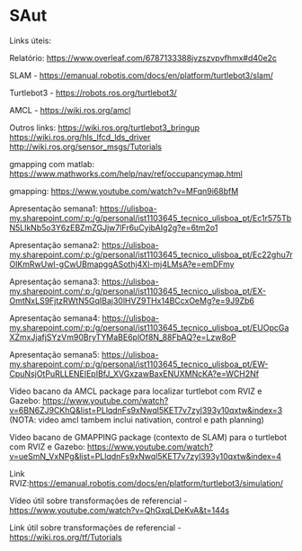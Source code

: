# SAut
Links úteis:

Relatório: https://www.overleaf.com/6787133388jvzszvpvfhmx#d40e2c

SLAM - https://emanual.robotis.com/docs/en/platform/turtlebot3/slam/

Turtlebot3 - https://robots.ros.org/turtlebot3/

AMCL - https://wiki.ros.org/amcl

Outros links:
https://wiki.ros.org/turtlebot3_bringup
https://wiki.ros.org/hls_lfcd_lds_driver
http://wiki.ros.org/sensor_msgs/Tutorials

gmapping com matlab: https://www.mathworks.com/help/nav/ref/occupancymap.html

gmapping: https://www.youtube.com/watch?v=MFqn9i68bfM

Apresentação semana1: https://ulisboa-my.sharepoint.com/:p:/g/personal/ist1103645_tecnico_ulisboa_pt/Ec1r575TbN5LlkNb5o3Y6zEBZmZGJjw7lFr6uCyibAIg2g?e=6tm2o1

Apresentação semana2: https://ulisboa-my.sharepoint.com/:p:/g/personal/ist1103645_tecnico_ulisboa_pt/Ec22ghu7rOlKmRwUwI-gCwUBmapggASothj4Xl-mj4LMsA?e=emDFmy

Apresentação semana3: https://ulisboa-my.sharepoint.com/:p:/g/personal/ist1103645_tecnico_ulisboa_pt/EX-OmtNxLS9FjtzRWtN5GqIBaj30lHVZ9THx14BCcxOeMg?e=9J9Zb6

Apresentação semana4: https://ulisboa-my.sharepoint.com/:p:/g/personal/ist1103645_tecnico_ulisboa_pt/EUOpcGaXZmxJjafjSYzVm90BryTYMaBE6plOf8N_88FbAQ?e=Lzw8oP

Apresentação semana5: https://ulisboa-my.sharepoint.com/:p:/g/personal/ist1103645_tecnico_ulisboa_pt/EW-CpuNsjOtPuRLLENEIEpIBfJ_XVGxzawBaxENUXMNcKA?e=WCH2Nf

Video bacano da AMCL package para localizar turtlebot com RVIZ e Gazebo: https://www.youtube.com/watch?v=6BN6ZJ9CKhQ&list=PLlqdnFs9xNwql5KET7v7zyl393y10qxtw&index=3
(NOTA: video amcl tambem inclui nativation, control e path planning)

Video bacano de GMAPPING package (contexto de SLAM) para o turtlebot com RVIZ e Gazebo: https://www.youtube.com/watch?v=ueSmN_VxNPg&list=PLlqdnFs9xNwql5KET7v7zyl393y10qxtw&index=4

Link RVIZ:https://emanual.robotis.com/docs/en/platform/turtlebot3/simulation/

Vídeo útil sobre transformações de referencial - https://www.youtube.com/watch?v=QhGxqLDeKvA&t=144s

Link útil sobre transformações de referencial - https://wiki.ros.org/tf/Tutorials
